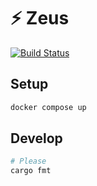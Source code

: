 # ⚡ Zeus

[![Build Status](https://github.com/bourdeau/zeus/actions/workflows/build.yml/badge.svg)](https://github.com/bourdeau/zeus/actions)

## Setup

```bash
docker compose up
```

## Develop

```bash
# Please
cargo fmt
```
